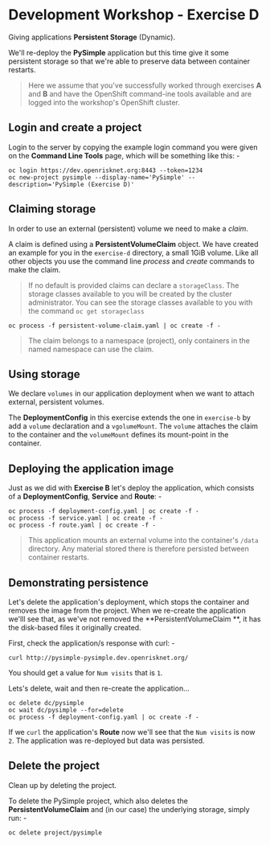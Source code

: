 # Development Workshop - Exercise D
Giving applications **Persistent Storage** (Dynamic).

We'll re-deploy the **PySimple** application but this time give it some
persistent storage so that we're able to preserve data between container
restarts.

>   Here we assume that you've successfully worked through exercises **A**
    and **B** and have the OpenShift command-ine tools available and are
    logged into the workshop's OpenShift cluster.

## Login and create a project
Login to the server by copying the example login command you were given on the
**Command Line Tools** page, which will be something like this: -

    oc login https://dev.openrisknet.org:8443 --token=1234
    oc new-project pysimple --display-name='PySimple' --description='PySimple (Exercise D)'

## Claiming storage
In order to use an external (persistent) volume we need to make a _claim_.

A claim is defined using a **PersistentVolumeClaim** object. We have
created an example for you in the `exercise-d` directory, a small 1GiB
volume. Like all other objects you use the command line _process_ and
_create_ commands to make the claim.

>   If no default is provided claims can declare a `storageClass`.
    The storage classes available to you will be created by the cluster
    administrator. You can see the storage classes available to you
    with the command `oc get storageclass`
 
    oc process -f persistent-volume-claim.yaml | oc create -f -

>   The claim belongs to a namespace (project), only containers in the named
    namespace can use the claim.

## Using storage
We declare `volumes` in our application deployment when we want to attach
external, persistent volumes.

The **DeploymentConfig** in this exercise extends the one in `exercise-b`
by add a `volume` declaration and a `vgolumeMount`. The `volume` attaches the
claim to the container and the `volumeMount` defines its mount-point in the
container.

## Deploying the application image
Just as we did with **Exercise B** let's deploy the application, which consists
of a **DeploymentConfig**, **Service** and **Route**: -

    oc process -f deployment-config.yaml | oc create -f -
    oc process -f service.yaml | oc create -f -
    oc process -f route.yaml | oc create -f -

>   This application mounts an external volume into the container's
    `/data` directory. Any material stored there is therefore persisted
    between container restarts.

## Demonstrating persistence
Let's delete the application's deployment, which stops the container and
removes the image from the project. When we re-create the application
we'lll see that, as we've not removed the **PersistentVolumeClaim **, it
has the disk-based files it originally created.

First, check the application/s response with curl: -

    curl http://pysimple-pysimple.dev.openrisknet.org/

You should get a value for `Num visits` that is `1`.

Lets's delete, wait and then re-create the application...

    oc delete dc/pysimple
    oc wait dc/pysimple --for=delete
    oc process -f deployment-config.yaml | oc create -f -

If we `curl` the application's **Route** now we'll see that the `Num visits`
is now `2`. The application was re-deployed but data was persisted.

## Delete the project
Clean up by deleting the project.

To delete the PySimple project, which also deletes the **PersistentVolumeClaim**
and (in our case) the underlying storage, simply run: -

    oc delete project/pysimple
